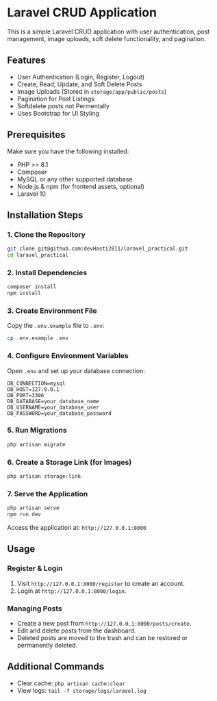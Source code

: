 # Laravel CRUD Application

This is a simple Laravel CRUD application with user authentication, post management, image uploads, soft delete functionality, and pagination.

## Features
- User Authentication (Login, Register, Logout)
- Create, Read, Update, and Soft Delete Posts
- Image Uploads (Stored in `storage/app/public/posts`)
- Pagination for Post Listings
- Softdelete posts not Permentally
- Uses Bootstrap for UI Styling

## Prerequisites
Make sure you have the following installed:
- PHP >= 8.1
- Composer
- MySQL or any other supported database
- Node.js & npm (for frontend assets, optional)
- Laravel 10 

## Installation Steps

### 1. Clone the Repository
```sh
git clone git@github.com:devHasti2811/laravel_practical.git
cd laravel_practical
```

### 2. Install Dependencies
```sh
composer install
npm install
```

### 3. Create Environment File
Copy the `.env.example` file to `.env`:
```sh
cp .env.example .env
```

### 4. Configure Environment Variables
Open `.env` and set up your database connection:
```
DB_CONNECTION=mysql
DB_HOST=127.0.0.1
DB_PORT=3306
DB_DATABASE=your_database_name
DB_USERNAME=your_database_user
DB_PASSWORD=your_database_password
```

### 5. Run Migrations
```sh
php artisan migrate
```

### 6. Create a Storage Link (for Images)
```sh
php artisan storage:link
```

### 7. Serve the Application
```sh
php artisan serve
npm run dev
```
Access the application at: `http://127.0.0.1:8000`

## Usage
### Register & Login
1. Visit `http://127.0.0.1:8000/register` to create an account.
2. Login at `http://127.0.0.1:8000/login`.

### Managing Posts
- Create a new post from `http://127.0.0.1:8000/posts/create`.
- Edit and delete posts from the dashboard.
- Deleted posts are moved to the trash and can be restored or permanently deleted.


## Additional Commands
- Clear cache: `php artisan cache:clear`
- View logs: `tail -f storage/logs/laravel.log`


